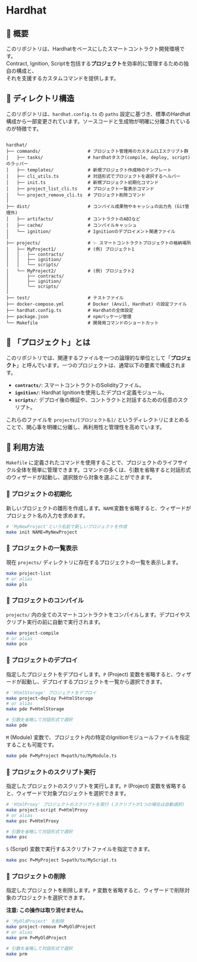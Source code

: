 # Hardhat

## 📖 概要

このリポジトリは、Hardhatをベースにしたスマートコントラクト開発環境です。<br>
Contract, Ignition, Scriptを包括する**プロジェクト**を効率的に管理するための独自の構成と、<br>
それを支援するカスタムコマンドを提供します。

## 📂 ディレクトリ構造

このリポジトリは、`hardhat.config.ts` の `paths` 設定に基づき、標準のHardhat構成から一部変更されています。ソースコードと生成物が明確に分離されているのが特徴です。

```

hardhat/
├── commands/                  # プロジェクト管理用のカスタムCLIスクリプト群
│   ├── tasks/                 # hardhatタスク(compile, deploy, script)のラッパー
│   ├── templates/             # 新規プロジェクト作成時のテンプレート
│   ├── cli_utils.ts           # 対話形式でプロジェクトを選択するヘルパー
│   ├── init.ts                # 新規プロジェクト初期化コマンド
│   ├── project_list_cli.ts    # プロジェクト一覧表示コマンド
│   └── project_remove_cli.ts  # プロジェクト削除コマンド
│
├── dist/                      # コンパイル成果物やキャッシュの出力先 (Git管理外)
│   ├── artifacts/             # コントラクトのABIなど
│   ├── cache/                 # コンパイルキャッシュ
│   └── ignition/              # Ignitionのデプロイメント関連ファイル
│
├── projects/                  # ✨ スマートコントラクトプロジェクトの格納場所
│   ├── MyProject1/            # (例) プロジェクト1
│   │   ├── contracts/
│   │   ├── ignition/
│   │   └── scripts/
│   └── MyProject2/            # (例) プロジェクト2
│       ├── contracts/
│       ├── ignition/
│       └── scripts/
│
├── test/                      # テストファイル
├── docker-compose.yml         # Docker (Anvil, Hardhat) の設定ファイル
├── hardhat.config.ts          # Hardhatの全体設定
├── package.json               # npmパッケージ管理
└── Makefile                   # 開発用コマンドのショートカット

````


## 📌 「プロジェクト」とは

このリポジトリでは、関連するファイルを一つの論理的な単位として「**プロジェクト**」と呼んでいます。一つのプロジェクトは、通常以下の要素で構成されます。

* **`contracts/`**: スマートコントラクトのSolidityファイル。
* **`ignition/`**: Hardhat Ignitionを使用したデプロイ定義モジュール。
* **`scripts/`**: デプロイ後の検証や、コントラクトと対話するための任意のスクリプト。

これらのファイルを `projects/[プロジェクト名]/` というディレクトリにまとめることで、関心事を明確に分離し、再利用性と管理性を高めています。


## 🚀 利用方法

`Makefile` に定義されたコマンドを使用することで、プロジェクトのライフサイクル全体を簡単に管理できます。コマンドの多くは、引数を省略すると対話形式のウィザードが起動し、選択肢から対象を選ぶことができます。

### 🔹 プロジェクトの初期化

新しいプロジェクトの雛形を作成します。`NAME`変数を省略すると、ウィザードがプロジェクト名の入力を求めます。

```sh
# 'MyNewProject'という名前で新しいプロジェクトを作成
make init NAME=MyNewProject
```

### 🔹 プロジェクトの一覧表示

現在 `projects/` ディレクトリに存在するプロジェクトの一覧を表示します。

```sh
make project-list
# or alias
make pls
```

### 🔹 プロジェクトのコンパイル

`projects/` 内の全てのスマートコントラクトをコンパイルします。デプロイやスクリプト実行の前に自動で実行されます。

```sh
make project-compile
# or alias
make pco
```

### 🔹 プロジェクトのデプロイ

指定したプロジェクトをデプロイします。`P` (Project) 変数を省略すると、ウィザードが起動し、デプロイするプロジェクトを一覧から選択できます。

```sh
# 'HtmlStorage' プロジェクトをデプロイ
make project-deploy P=HtmlStorage
# or alias
make pde P=HtmlStorage

# 引数を省略して対話形式で選択
make pde
```

`M` (Module) 変数で、プロジェクト内の特定のIgnitionモジュールファイルを指定することも可能です。

```sh
make pde P=MyProject M=path/to/MyModule.ts
```

### 🔹 プロジェクトのスクリプト実行

指定したプロジェクトのスクリプトを実行します。`P` (Project) 変数を省略すると、ウィザードで対象プロジェクトを選択できます。

```sh
# 'HtmlProxy' プロジェクトのスクリプトを実行 (スクリプトが1つの場合は自動選択)
make project-script P=HtmlProxy
# or alias
make psc P=HtmlProxy

# 引数を省略して対話形式で選択
make psc
```

`S` (Script) 変数で実行するスクリプトファイルを指定できます。

```sh
make psc P=MyProject S=path/to/MyScript.ts
```

### 🔹 プロジェクトの削除

指定したプロジェクトを削除します。`P` 変数を省略すると、ウィザードで削除対象のプロジェクトを選択できます。

**注意: この操作は取り消せません。**

```sh
# 'MyOldProject' を削除
make project-remove P=MyOldProject
# or alias
make prm P=MyOldProject

# 引数を省略して対話形式で選択
make prm
```